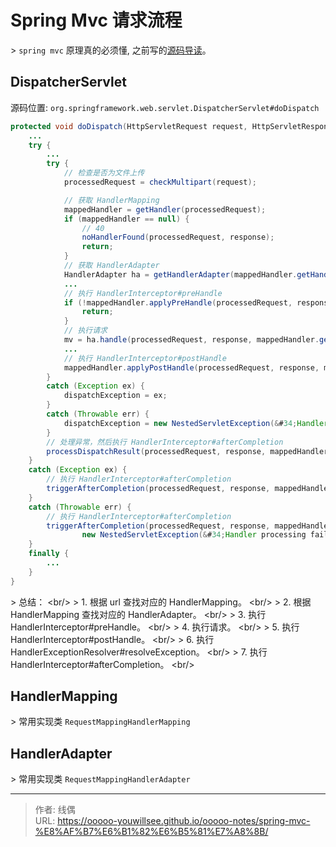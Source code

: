 # Spring Mvc 请求流程


&gt; `spring mvc` 原理真的必须懂, 之前写的[源码导读](https://www.processon.com/view/61a36f72e0b34d5e7fd8388c)。


## DispatcherServlet

源码位置: `org.springframework.web.servlet.DispatcherServlet#doDispatch`

```java
protected void doDispatch(HttpServletRequest request, HttpServletResponse response) throws Exception {
    ... 
    try {
        ...
        try {
            // 检查是否为文件上传
            processedRequest = checkMultipart(request);

            // 获取 HandlerMapping  
            mappedHandler = getHandler(processedRequest);
            if (mappedHandler == null) {
                // 40
                noHandlerFound(processedRequest, response);
                return;
            }
            // 获取 HandlerAdapter
            HandlerAdapter ha = getHandlerAdapter(mappedHandler.getHandler());
            ...
            // 执行 HandlerInterceptor#preHandle
            if (!mappedHandler.applyPreHandle(processedRequest, response)) {
                return;
            }
            // 执行请求
            mv = ha.handle(processedRequest, response, mappedHandler.getHandler());
            ...
            // 执行 HandlerInterceptor#postHandle
            mappedHandler.applyPostHandle(processedRequest, response, mv);
        }
        catch (Exception ex) {
            dispatchException = ex;
        }
        catch (Throwable err) {
            dispatchException = new NestedServletException(&#34;Handler dispatch failed&#34;, err);
        }
        // 处理异常，然后执行 HandlerInterceptor#afterCompletion
        processDispatchResult(processedRequest, response, mappedHandler, mv, dispatchException);
    }
    catch (Exception ex) {
        // 执行 HandlerInterceptor#afterCompletion
        triggerAfterCompletion(processedRequest, response, mappedHandler, ex);
    }
    catch (Throwable err) {
        // 执行 HandlerInterceptor#afterCompletion
        triggerAfterCompletion(processedRequest, response, mappedHandler,
                new NestedServletException(&#34;Handler processing failed&#34;, err));
    }
    finally {
        ...
    }
}
```

&gt; 总结： &lt;br/&gt;
&gt; 1. 根据 url 查找对应的 HandlerMapping。 &lt;br/&gt;
&gt; 2. 根据 HandlerMapping  查找对应的 HandlerAdapter。 &lt;br/&gt;
&gt; 3. 执行 HandlerInterceptor#preHandle。 &lt;br/&gt;
&gt; 4. 执行请求。 &lt;br/&gt;
&gt; 5. 执行 HandlerInterceptor#postHandle。 &lt;br/&gt;
&gt; 6. 执行 HandlerExceptionResolver#resolveException。 &lt;br/&gt;
&gt; 7. 执行 HandlerInterceptor#afterCompletion。 &lt;br/&gt;

## HandlerMapping

&gt; 常用实现类 `RequestMappingHandlerMapping`

## HandlerAdapter

&gt; 常用实现类 `RequestMappingHandlerAdapter`


---

> 作者: 线偶  
> URL: https://ooooo-youwillsee.github.io/ooooo-notes/spring-mvc-%E8%AF%B7%E6%B1%82%E6%B5%81%E7%A8%8B/  

